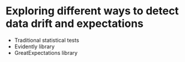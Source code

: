 # Exploring different ways to detect data drift and expectations

- Traditional statistical tests
- Evidently library
- GreatExpectations library

